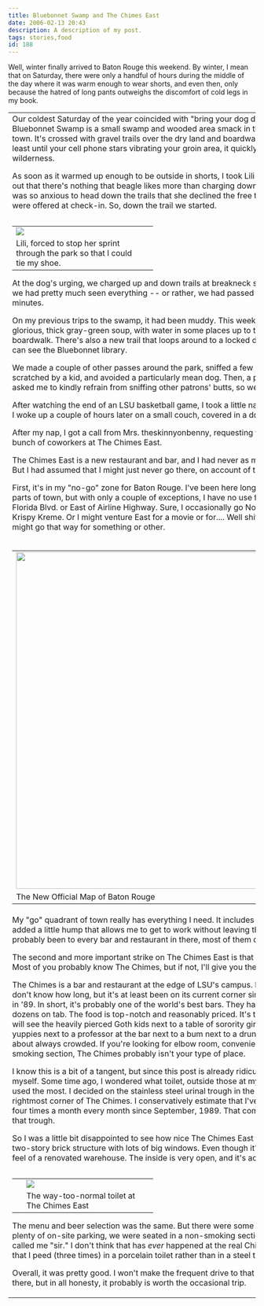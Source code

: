 ```yaml
---
title: Bluebonnet Swamp and The Chimes East
date: 2006-02-13 20:43
description: A description of my post.
tags: stories,food
id: 188
---
```

Well, winter finally arrived to Baton Rouge this weekend.  By winter, I mean that on Saturday, there were only a handful of hours during the middle of the day where it was warm enough to wear shorts, and even then, only because the hatred of long pants outweighs the discomfort of cold legs in my book.
<span class="spanEndPreview">&nbsp;</span>
<table><tr><td>Our coldest Saturday of the year coincided with "bring your dog day" at Bluebonnet Swamp.  Bluebonnet Swamp is a small swamp and wooded area smack in the middle of a busy part of town.  It's crossed with gravel trails over the dry land and boardwalks over the marsh, and at least until your cell phone stars vibrating your groin area, it quickly feels like legitimate wilderness.

As soon as it warmed up enough to be outside in shorts, I took Lili for her first trip.  It turns out that there's nothing that beagle likes more than charging down a trail in the woods.  She was so anxious to head down the trails that she declined the free treat and water that we were offered at check-in.  So, down the trail we started.

<table cellpadding="2" align="right" style="float:left;"><tr><td width="250" ><img src="/img/liliSwamp.jpg"/></td><td width="5" rowspan="2"><spacer type="block" width="5" height="1"></spacer></td></tr><tr><td class="caption" width="250">Lili, forced to stop her sprint through the park so that I could tie my shoe.</td></tr></table>

At the dog's urging, we charged up and down trails at breakneck speed, and we found that we had pretty much seen everything -- or rather, we had passed by everything -- in ten minutes.

On my previous trips to the swamp, it had been muddy.  This weekend, the swamp was a glorious, thick gray-green soup, with water in some places up to the bottom of the boardwalk.  There's also a new trail that loops around to a locked door, through which you can see the Bluebonnet library.

We made a couple of other passes around the park, sniffed a few butts, got our ears scratched by a kid, and avoided a particularly mean dog.  Then, a park official came out and asked me to kindly refrain from sniffing other patrons' butts, so we had to leave.

After watching the end of an LSU basketball game, I took a little nap.  The house was cold, so I woke up a couple of hours later on a small couch, covered in a dog and a couple of cats.

After my nap, I got a call from Mrs. theskinnyonbenny, requesting that I meet her and a bunch of coworkers at The Chimes East.

The Chimes East is a new restaurant and bar, and I had never as much as seen the building.  But I had assumed that I might just never go there, on account of two big strikes.

First, it's in my "no-go" zone for Baton Rouge.  I've been here long enough that I know all parts of town, but with only a couple of exceptions, I have no use for anything North of Florida Blvd. or East of Airline Highway.  Sure, I occasionally go North for Tony's Seafood or a Krispy Kreme.  Or I might venture East for a movie or for....  Well shit, I don't know why, but I might go that way for something or other.
</td></tr><tr><td>
<table cellpadding="2" align="right" width="100%"><tr><td><img src="/img/btrmap.JPG"/ width="685px"/></td></tr><tr><td class="caption" >The New Official Map of Baton Rouge</td></tr></table>
</td></tr><tr><td>
My "go" quadrant of town really has everything I need.  It includes LSU and downtown.  I added a little hump that allows me to get to work without leaving the "go" quadrant.  I've probably been to every bar and restaurant in there, most of them dozens of times.

The second and more important strike on The Chimes East is that it isn't the original Chimes.  Most of you probably know The Chimes, but if not, I'll give you the briefest of summaries.

The Chimes is a bar and restaurant at the edge of LSU's campus.  It's been where it is for I don't know how long, but it's at least been on its current corner since before I came to town in '89.  In short, it's probably one of the world's best bars.  They have hundreds of beers, and dozens on tab.  The food is top-notch and reasonably priced.  It's the type of place where you will see the heavily pierced Goth kids next to a table of sorority girls next to a table of yuppies next to a professor at the bar next to a bum next to a drunk old woman.  It's just about always crowded.  If you're looking for elbow room, convenient access, or a non-smoking section, The Chimes probably isn't your type of place.

I know this is a bit of a tangent, but since this post is already ridiculously long, I'll indulge myself.  Some time ago, I wondered what toilet, outside those at my home or at work, I've used the most.  I decided on the stainless steel urinal trough in the men's room at the back, rightmost corner of The Chimes.  I conservatively estimate that I've peed there an average of four times a month every month since September, 1989.  That comes to 784 urinations into that trough.

So I was a little bit disappointed to see how nice The Chimes East turned out to be.  It's a nice two-story brick structure with lots of big windows.  Even though it's a new building, it has the feel of a renovated warehouse.  The inside is very open, and it's actually kind of pretty.

<table cellpadding="2" align="right"><tr><td width="5" rowspan="2"><spacer type="block" width="5" height="1"></spacer></td><td width="250" ><img src="/img/ChimesEastToilet.jpg"/></td></tr><tr><td class="caption" width="250">The way-too-normal toilet at The Chimes East</td></tr></table>

The menu and beer selection was the same.  But there were some big differences:  there was plenty of on-site parking, we were seated in a non-smoking section, and twice, our waitress called me "sir."  I don't think that has <i>ever</i> happened at the real Chimes.  I should also mention that I peed (three times) in a porcelain toilet rather than in a steel trough.

Overall, it was pretty good.  I won't make the frequent drive to that part of town just to go there, but in all honesty, it probably is worth the occasional trip.</td></tr></table>